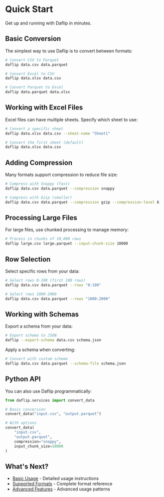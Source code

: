 # Quick Start

Get up and running with Daflip in minutes.

## Basic Conversion

The simplest way to use Daflip is to convert between formats:

```bash
# Convert CSV to Parquet
daflip data.csv data.parquet

# Convert Excel to CSV
daflip data.xlsx data.csv

# Convert Parquet to Excel
daflip data.parquet data.xlsx
```

## Working with Excel Files

Excel files can have multiple sheets. Specify which sheet to use:

```bash
# Convert a specific sheet
daflip data.xlsx data.csv --sheet-name "Sheet1"

# Convert the first sheet (default)
daflip data.xlsx data.csv
```

## Adding Compression

Many formats support compression to reduce file size:

```bash
# Compress with Snappy (fast)
daflip data.csv data.parquet --compression snappy

# Compress with Gzip (smaller)
daflip data.csv data.parquet --compression gzip --compression-level 6
```

## Processing Large Files

For large files, use chunked processing to manage memory:

```bash
# Process in chunks of 10,000 rows
daflip large.csv large.parquet --input-chunk-size 10000
```

## Row Selection

Select specific rows from your data:

```bash
# Select rows 0-100 (first 100 rows)
daflip data.csv data.parquet --rows "0:100"

# Select rows 1000-2000
daflip data.csv data.parquet --rows "1000:2000"
```

## Working with Schemas

Export a schema from your data:

```bash
# Export schema to JSON
daflip --export-schema data.csv schema.json
```

Apply a schema when converting:

```bash
# Convert with custom schema
daflip data.csv data.parquet --schema-file schema.json
```

## Python API

You can also use Daflip programmatically:

```python
from daflip.services import convert_data

# Basic conversion
convert_data("input.csv", "output.parquet")

# With options
convert_data(
    "input.csv", 
    "output.parquet",
    compression="snappy",
    input_chunk_size=10000
)
```

## What's Next?

- [Basic Usage](user-guide/basic-usage.md) - Detailed usage instructions
- [Supported Formats](user-guide/supported-formats.md) - Complete format reference
- [Advanced Features](user-guide/advanced-features.md) - Advanced usage patterns 